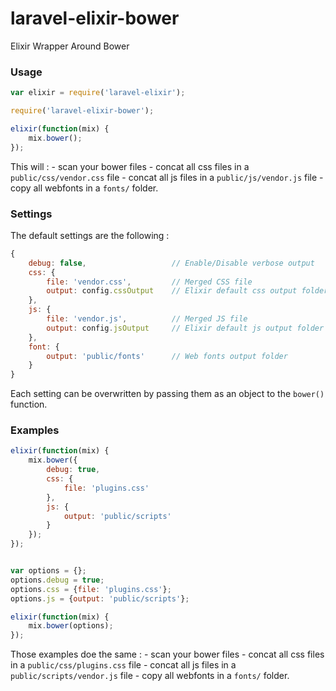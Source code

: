 laravel-elixir-bower
====================

Elixir Wrapper Around Bower

### Usage

```javascript
var elixir = require('laravel-elixir');

require('laravel-elixir-bower');

elixir(function(mix) {
    mix.bower();
});
```

This will :
    - scan your bower files
    - concat all css files in a `public/css/vendor.css` file
    - concat all js files in a `public/js/vendor.js` file
    - copy all webfonts in a `fonts/` folder.

### Settings

The default settings are the following :

```javascript
{
    debug: false,                   // Enable/Disable verbose output
    css: {
        file: 'vendor.css',         // Merged CSS file
        output: config.cssOutput    // Elixir default css output folder (public/css)
    },
    js: {
        file: 'vendor.js',          // Merged JS file
        output: config.jsOutput     // Elixir default js output folder (public/js)
    },
    font: {
        output: 'public/fonts'      // Web fonts output folder
    }
}
```

Each setting can be overwritten by passing them as an object to the `bower()` function.

### Examples

```javascript
elixir(function(mix) {
    mix.bower({
        debug: true,
        css: {
            file: 'plugins.css'
        },
        js: {
            output: 'public/scripts'
        }
    });
});
```

```javascript

var options = {};
options.debug = true;
options.css = {file: 'plugins.css'};
options.js = {output: 'public/scripts'};

elixir(function(mix) {
    mix.bower(options);
});
```

Those examples doe the same :
    - scan your bower files
    - concat all css files in a `public/css/plugins.css` file
    - concat all js files in a `public/scripts/vendor.js` file
    - copy all webfonts in a `fonts/` folder.

